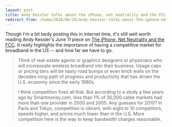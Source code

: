 ```yaml
---
layout: post
title: Andy Kessler talks about the iPhone, net neutrality and the FCC
redirect_from: /home/2010/06/28/andy-kessler-talks-about-the-iphone-net-neutrality-and-the-fcc/index.html
---
```

<p>Though I'm a bit tardy posting this in internet time, it's still well worth reading Andy Kessler's June 11 piece on <a href="http://online.wsj.com/article/SB10001424052748703303904575293021509968904.html?mod=WSJ_hpp_sections_opinion">The iPhone, Net Neutrality and the FCC</a>. It really highlights the importance of having a competitive market for broadband in the US -- and how far we have to go.
<blockquote>Think of real-estate agents or graphics designers or physicians who will incorporate wireless broadband into their business. Usage caps or pricing tiers will be nasty road bumps or even brick walls on the decades-long path of progress and productivity that has driven the U.S. economy since the early 1980s.</p>
<p>I think competition fixes all that. But according to a study a few years ago by Smartmoney.com, less than 1% of 30,000 cable markets had more than one provider in 2000 and 2005. Any guesses for 2010? In Paris and Tokyo, competition is vibrant, with eight to 10 competitors, speeds higher, and prices much lower than in the U.S. More competition here is the way to keep bandwidth charges reasonable.</p></blockquote>
